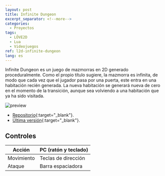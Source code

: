 ```yaml
---
layout: post
title: Infinite Dungeon
excerpt_separator: <!--more-->
categories:
  - Proyectos
tags:
  - LÖVE2D
  - Lua
  - Videojuegos
ref: l2d-infinite-dungeon
lang: es
---
```


Infinite Dungeon es un juego de mazmorras en 2D generado proceduralmente.
Como el propio título sugiere, la mazmorra es infinita, de modo que cada vez que el jugador pasa por una puerta, este entra en una habitación recién generada.
La nueva habitación se generará nueva de cero en el momento de la transición, aunque sea volviendo a una habitación que ya ha sido visitada.

<!--more-->

![preview](https://raw.githubusercontent.com/azarrias/l2d-infinite-dungeon/master/preview.gif "Previsualización gif animado")

* [Repositorio](https://github.com/azarrias/l2d-infinite-dungeon){:target="_blank"}.
* [Última versión](https://github.com/azarrias/l2d-infinite-dungeon/releases/latest){:target="_blank"}.

## Controles

Acción     | PC (ratón y teclado)        
---------- | --------------------------- 
Movimiento | Teclas de dirección  
Ataque     | Barra espaciadora           

